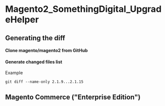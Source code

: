 # Magento2_SomethingDigital_UpgradeHelper

## Generating the diff

#### Clone magento/magento2 from GitHub

#### Generate changed files list

Example

```
git diff --name-only 2.1.9...2.1.15
```

## Magento Commerce ("Enterprise Edition")
